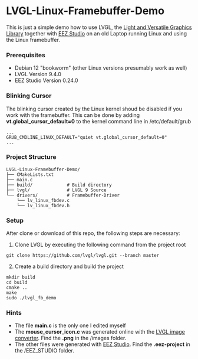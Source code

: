 # LVGL-Linux-Framebuffer-Demo

This is just a simple demo how to use LVGL, the [Light and Versatile Graphics Library](https://lvgl.io) together with [EEZ Studio](https://www.envox.eu/studio/studio-introduction/) on an old Laptop running Linux and using the Linux framebuffer.

### Prerequisites
- Debian 12 "bookworm" (other Linux versions presumably work as well)
- LVGL Version 9.4.0
- EEZ Studio Version 0.24.0

### Blinking Cursor
The blinking cursor created by the Linux kernel shoud be disabled if you work with the framebuffer. This can be done by adding **vt.global_cursor_default=0** to the kernel command line in /etc/default/grub 

```
...
GRUB_CMDLINE_LINUX_DEFAULT="quiet vt.global_cursor_default=0"
...
```

### Project Structure
```
LVGL-Linux-Framebuffer-Demo/
├── CMakeLists.txt
├── main.c
├── build/             # Build directory
├── lvgl/              # LVGL 9 Source
└── drivers/           # Framebuffer-Driver
    └── lv_linux_fbdev.c
    └── lv_linux_fbdev.h

```
### Setup

After clone or download of this repo, the following steps are necessary:

1. Clone LVGL by executing the following command from the project root
```
git clone https://github.com/lvgl/lvgl.git --branch master
```

2. Create a build directory and build the project
```
mkdir build
cd build
cmake ..
make
sudo ./lvgl_fb_demo
```

### Hints

- The file **main.c** is the only one I edited myself
- The **mouse_cursor_icon.c** was generated online with the [LVGL image converter](https://lvgl.io/tools/imageconverter). Find the **.png** in the /images folder.
- The other files were generated with  [EEZ Studio](https://www.envox.eu/studio/studio-introduction/). Find the **.eez-project** in the /EEZ_STUDIO folder.

